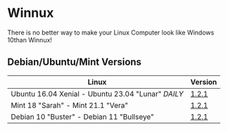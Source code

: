 # Winnux

There is no better way to make your Linux Computer look like Windows 10than Winnux!

## Debian/Ubuntu/Mint Versions

Linux | Version
------------ | -------------
Ubuntu 16.04 Xenial - Ubuntu 23.04 "Lunar" *DAILY* | [1.2.1](https://github.com/techguy16/winnux/releases/download/1.2.1/Winnux.sh)
Mint 18 "Sarah" - Mint 21.1 "Vera" | [1.2.1](https://github.com/techguy16/winnux/releases/download/1.2.1/Winnux.sh)
Debian 10 "Buster" - Debian 11 "Bullseye" | [1.2.1](https://github.com/techguy16/winnux/releases/download/1.2.1/Winnux.sh)
